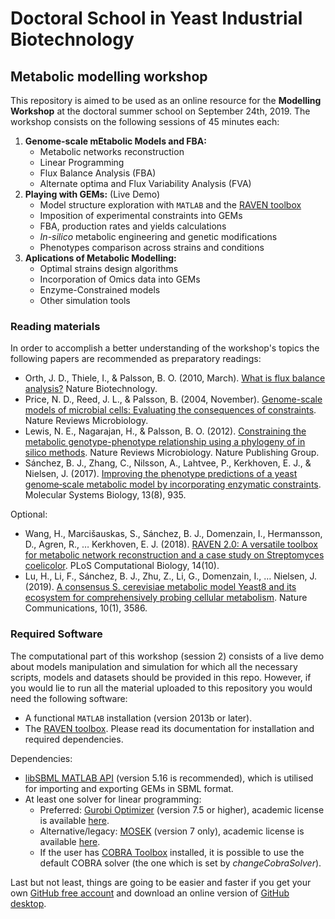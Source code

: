 # Doctoral School in Yeast Industrial Biotechnology
## Metabolic modelling workshop
This repository is aimed to be used as an online resource for the **Modelling Workshop** at the doctoral summer school on September 24th, 2019. The workshop consists on the following sessions of 45 minutes each:

1. **Genome-scale mEtabolic Models and FBA:** 
    - Metabolic networks reconstruction 
    - Linear Programming
    - Flux Balance Analysis (FBA)
    - Alternate optima and Flux Variability Analysis (FVA)
2. **Playing with GEMs:** (Live Demo) 
    - Model structure exploration with `MATLAB` and the [RAVEN toolbox](https://github.com/SysBioChalmers/RAVEN/wiki) 
    - Imposition of experimental constraints into GEMs
    - FBA, production rates and yields calculations
    - *In-silico* metabolic engineering and genetic modifications
    - Phenotypes comparison across strains and conditions
3. **Aplications of Metabolic Modelling:**
    - Optimal strains design algorithms
    - Incorporation of Omics data into GEMs
    - Enzyme-Constrained models
    - Other simulation tools

### Reading materials
In order to accomplish a better understanding of the workshop's topics the following papers are recommended as preparatory readings:

- Orth, J. D., Thiele, I., & Palsson, B. O. (2010, March). [What is flux balance analysis?](https://github.com/SysBioChalmers/workshops/blob/feat/YeastDoc_2019/YeastDoc_2019/reading_materials/whatIsFBA.pdf) Nature Biotechnology.
- Price, N. D., Reed, J. L., & Palsson, B. (2004, November). [Genome-scale models of microbial cells: Evaluating the consequences of constraints](https://github.com/SysBioChalmers/workshops/blob/feat/YeastDoc_2019/YeastDoc_2019/reading_materials/palsson_constraints.pdf). Nature Reviews Microbiology.
- Lewis, N. E., Nagarajan, H., & Palsson, B. O. (2012). [Constraining the metabolic genotype-phenotype relationship using a phylogeny of in silico methods](https://github.com/SysBioChalmers/workshops/blob/feat/YeastDoc_2019/YeastDoc_2019/reading_materials/phylogeny_of_inSilico_methods.pdf). Nature Reviews Microbiology. Nature Publishing Group.
- Sánchez, B. J., Zhang, C., Nilsson, A., Lahtvee, P., Kerkhoven, E. J., & Nielsen, J. (2017). [Improving the phenotype predictions of a yeast genome‐scale metabolic model by incorporating enzymatic constraints](https://github.com/SysBioChalmers/workshops/blob/feat/YeastDoc_2019/YeastDoc_2019/reading_materials/GECKO.pdf). Molecular Systems Biology, 13(8), 935.

Optional:

- Wang, H., Marcišauskas, S., Sánchez, B. J., Domenzain, I., Hermansson, D., Agren, R., … Kerkhoven, E. J. (2018). [RAVEN 2.0: A versatile toolbox for metabolic network reconstruction and a case study on Streptomyces coelicolor](https://github.com/SysBioChalmers/workshops/blob/feat/YeastDoc_2019/YeastDoc_2019/reading_materials/RAVEN_2.pdf). PLoS Computational Biology, 14(10).
- Lu, H., Li, F., Sánchez, B. J., Zhu, Z., Li, G., Domenzain, I., … Nielsen, J. (2019). [A consensus S. cerevisiae metabolic model Yeast8 and its ecosystem for comprehensively probing cellular metabolism](https://github.com/SysBioChalmers/workshops/blob/feat/YeastDoc_2019/YeastDoc_2019/reading_materials/yeastGEM.pdf). Nature Communications, 10(1), 3586.

### Required Software
The computational part of this workshop (session 2) consists of a live demo about models manipulation and simulation for which all the necessary scripts, models and datasets should be provided in this repo. However, if you would lie to run all the material uploaded to this repository you would need the following software:
- A functional `MATLAB` installation (version 2013b or later).
- The [RAVEN toolbox](https://github.com/SysBioChalmers/RAVEN). Please read its documentation for installation and required dependencies.

Dependencies:

- [libSBML MATLAB API](https://sourceforge.net/projects/sbml/files/libsbml/5.16.0/stable/MATLAB%20interface/) (version 5.16 is recommended), which is utilised for importing and exporting GEMs in SBML format. 
- At least one solver for linear programming:
  * Preferred: [Gurobi Optimizer](http://www.gurobi.com/downloads/gurobi-optimizer) (version 7.5 or higher), academic license is available [here](https://www.gurobi.com/downloads/end-user-license-agreement-academic/).
  * Alternative/legacy: [MOSEK](https://www.mosek.com/downloads/list/7/) (version 7 only), academic license is available [here](https://www.mosek.com/products/academic-licenses/).
  * If the user has [COBRA Toolbox](https://github.com/opencobra/cobratoolbox) installed, it is possible to use the default COBRA solver (the one which is set by _changeCobraSolver_).

Last but not least, things are going to be easier and faster if you get your own [GitHub free account](https://github.com/join?source=header-home) and download an online version of [GitHub desktop](https://desktop.github.com/).

